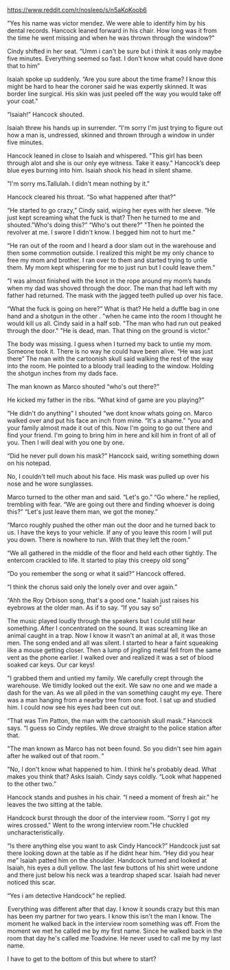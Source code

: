 https://www.reddit.com/r/nosleep/s/n5aKoKoob6

"Yes his name was victor mendez. We were able to identify him by his dental records. Hancock leaned forward in his chair. How long was it from the time he went missing and when he was thrown through the window?"

Cindy shifted in her seat. “Umm i can't be sure but i think it was only maybe five minutes. Everything seemed so fast. I don't know what could have done that to him”

Isaiah spoke up suddenly. “Are you sure about the time frame? I know this might be hard to hear the coroner said he was expertly skinned. It was border line surgical. His skin was just peeled off the way you would take off your coat."

“Isaiah!” Hancock shouted. 
 
Isaiah threw his hands up in surrender. “I'm sorry I'm just trying to figure out how a man is, undressed, skinned and thrown through a window in under five minutes.

Hancock leaned in close to Isaiah and whispered. "This girl has been through alot and she is our only eye witness. Take it easy." Hancock’s deep blue eyes burning into him. Isaiah shook his head in silent shame.

"I'm sorry ms.Tallulah. I didn't mean nothing by it."

Hancock cleared his throat. “So what happened after that?”

“He started to go crazy,” Cindy said, wiping her eyes with her sleeve. “He just kept screaming what the fuck is that? Then he turned to me and shouted.”Who's doing this?”  “Who's out there?” "Then he pointed the revolver at me. I swore I didn't know. I begged him not to hurt me.”

“He ran out of the room and I heard a door slam out in the warehouse and then some commotion outside. I realized this might be my only chance to free my mom and brother. I ran over to them and started trying to untie them. My mom kept whispering for me to just run but I could leave them.”

"I was almost finished with the knot in the rope around my mom’s hands when my dad was shoved through the door. The man that had left with my father had returned. The mask with the jagged teeth pulled up over his face.

“What the fuck is going on here?” What is that? He held a duffle bag in one hand and a shotgun in the other . "when he came into the room I thought he would kill us all. Cindy said in a half sob.  "The man who had run out peaked through the door." "He is dead, man. That thing on the ground is victor."



The body was missing. I guess when I turned my back to untie my mom. Someone took it. There is no way he could have been alive. “He was just there” The man with the cartoonish skull said walking the rest of the way into the room. He pointed to a bloody trail leading to the window. Holding the shotgun inches from my dads face. 

The man known as Marco shouted  “who's out there?”

He kicked my father in the ribs. “What kind of game are you playing?”

“He didn't do anything” I shouted “we dont know whats going on. Marco walked over and put his face an inch from mine. “It's a shame.” “you and your family almost made it out of this. Now I'm going to go out there and find your friend. I'm going to bring him in here and kill him in front of all of you. Then I will deal with you one by one.

“Did he never pull down his mask?” Hancock said, writing something down on his notepad. 

No, I couldn't tell much about his face. His mask was pulled up over his nose and he wore sunglasses. 

Marco turned to the other man and said. “Let's go.” “Go where.” he replied, trembling with fear. “We are going out there and finding whoever is doing this?” “Let's just leave them man, we got the money.”

“Marco roughly pushed the other man out the door and he turned back to us. I have the keys to your vehicle. If any of you leave this room I will put you down. There is nowhere to run. With that they left the room.”

“We all gathered in the middle of the floor and held each other tightly. The entercom crackled to life. It started to play this creepy old song”

“Do you remember the song or what it said?” Hancock offered.

“I think the chorus said only the lonely over and over again.”

“Ahh the Roy Orbison song, that's a good one.” Isaiah just raises his eyebrows at the older man. As if to say. “If you say so”

The music played loudly through the speakers but I could still hear something. After  I concentrated on the sound. It was screaming like an animal caught in a trap. Now I know it wasn't an animal at all, it was those men. The song ended and all was silent. I started to hear a faint squeaking like a mouse getting closer. Then a lump of jingling metal fell from the same vent as the phone earlier. I walked over and realized it was a set of blood soaked car keys. Our car keys!

"I grabbed them and untied my family. We carefully crept through the warehouse. We timidly looked out the exit. We saw no one and we made a dash for the van. As we all piled in the van something caught my eye. There was a man hanging from a nearby tree from one foot. I sat up and studied him. I could now see his eyes had been cut out. 

“That was Tim Patton, the man with the cartoonish skull mask.” Hancock says. “I guess so Cindy reptiles. We drove straight to the police station after that. 

"The man known as Marco has not been found. So you didn't see him again after he walked out of that room. "

"No, I don't know what happened to him. I think he's probably dead. What makes you think that? Asks Isaiah. Cindy says coldly. “Look what happened to the other two.” 

Hancock stands and pushes in his chair. “I need a moment of fresh air.” he leaves the two sitting at the table.

Handcock burst through the door of the interview room. “Sorry I got my wires crossed." Went to the wrong interview room."He chuckled uncharacteristically.

“Is there anything else you want to ask Cindy Hancock?” Handcock just sat there looking down at the table as if he didnt hear him. “Hey did you hear me” Isaiah patted him on the shoulder. Handcock turned and looked at Isaiah, his eyes a dull yellow. The last few buttons of his shirt were undone and there just below his neck was a teardrop shaped scar. Isaiah had never noticed this scar.

“Yes i am detective Handcock” he replied. 

 Everything was different after that day. I know it sounds crazy but this man has been my partner for two years. I know this isn't the man I know.  The moment he walked back in the interview room something was off. From the moment we met he called me by my first name. Since he walked back in the room that day he's called me Toadvine.  He never used to call me by my last name.

I have to get to the bottom of this but where to start?

